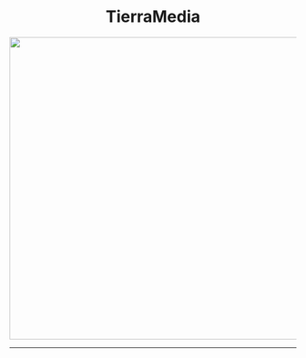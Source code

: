 <h1 align="center">TierraMedia</h1>
<div align="center">
<img tittle="Enunciado" src="https://i.imgur.com/zW6fKSY.jpg" width="800px" height="531px"/>
<hr>
